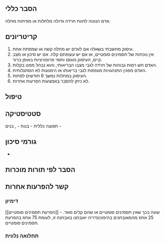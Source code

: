 ## הסבר כללי 
אדם הנוטה לחוות חרדה גדולה מלחלות או מפיתוח מחלה.

## קריטריונים
1.  עיסוק מחשבתי בשאלה אם לאדם יש מחלה קשה או שמפתח אחת.
2. אין נוכחות של תסמינים סומטיים, או אם יש עוצמתם קלה. אם יש סיכון או מצב קיים, העיסוק מוגזם וחסר פרופורציות באופן ברור.
3. האדם חש רמות גבוהות של חרדה לגבי מצבו הבריאותי, והוא נבהל ממנו בקלות.
4. האדם מפגין התנהגויות מוגזמות לגבי בריאותו או הימנעות לא הסתגלותית.
5. העיסוק במחלות נמשך 6 חודשים לפחות.
6. לא ניתן להסבר באמצעות הפרעות אחרות.
## טיפול

## סטטיסטיקה
תפוצה כללית - 
בנות - , בנים - 
## גורמי סיכון
* 
## הסבר לפי תורות מוכרות


## קשר להפרעות אחרות

### דימיון
[[הפרעת תסמינים סומטיים]] - שונה בכך שאין תסמינים סומטיים או שהם קלים מאד. 25 אחוז מהמאובחנים בהיפוכונדריה יאובחנו באבחנה זו, לעומת 75 אחוז בהפרעת תסמינים סומטיים.
### תחלואה נלווית
